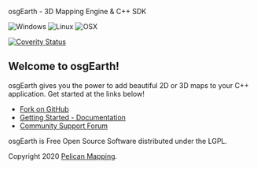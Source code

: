 osgEarth - 3D Mapping Engine & C++ SDK

![Windows](https://github.com/gwaldron/osgearth/workflows/windows-x64-release/badge.svg)
![Linux](https://github.com/gwaldron/osgearth/workflows/linux-x64/badge.svg)
![OSX](https://github.com/gwaldron/osgearth/workflows/macos-x64/badge.svg)

[![Coverity Status](https://scan.coverity.com/projects/9251/badge.svg)](https://scan.coverity.com/projects/gwaldron-osgearth)



## Welcome to osgEarth!

osgEarth gives you the power to add beautiful 2D or 3D maps to your C++ application. Get started at the links below!

* [Fork on GitHub](https://github.com/gwaldron/osgearth)
* [Getting Started - Documentation](http://docs.osgearth.org/en/latest/)
* [Community Support Forum](http://forum.osgearth.org/)

osgEarth is Free Open Source Software distributed under the LGPL.

Copyright 2020 [Pelican Mapping](http://web.pelicanmapping.com/).

